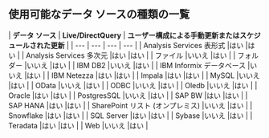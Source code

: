 ## <a name="list-of-available-data-source-types"></a>使用可能なデータ ソースの種類の一覧

| **データ ソース** | **Live/DirectQuery** | **ユーザー構成による手動更新またはスケジュールされた更新** |
| --- | --- | --- | --- |
| Analysis Services 表形式 |はい |はい |
| Analysis Services 多次元 |はい |はい |
| ファイル |いいえ |はい |
| フォルダー |いいえ |はい |
| IBM DB2 |いいえ |はい |
| IBM Informix データベース |いいえ |はい |
| IBM Netezza |はい |はい |
| Impala |はい |はい |
| MySQL |いいえ |はい |
| OData |いいえ |はい |
| ODBC |いいえ |はい |
| Oledb |いいえ |はい |
| Oracle |はい |はい |
| PostgresSQL |いいえ |はい |
| SAP BW |はい |はい |
| SAP HANA |はい |はい |
| SharePoint リスト (オンプレミス) |いいえ |はい |
| Snowflake |はい |はい |
| SQL Server |はい |はい |
| Sybase |いいえ |はい |
| Teradata |はい |はい |
| Web |いいえ |はい |

